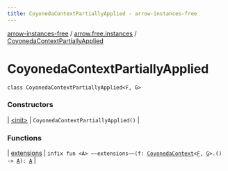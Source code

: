 ```yaml
---
title: CoyonedaContextPartiallyApplied - arrow-instances-free
---
```


[arrow-instances-free](../../index.html) / [arrow.free.instances](../index.html) / [CoyonedaContextPartiallyApplied](./index.html)

# CoyonedaContextPartiallyApplied

`class CoyonedaContextPartiallyApplied<F, G>`

### Constructors

| [&lt;init&gt;](-init-.html) | `CoyonedaContextPartiallyApplied()` |

### Functions

| [extensions](extensions.html) | `infix fun <A> ~~extensions~~(f: `[`CoyonedaContext`](../-coyoneda-context/index.html)`<`[`F`](index.html#F)`, `[`G`](index.html#G)`>.() -> `[`A`](extensions.html#A)`): `[`A`](extensions.html#A) |

